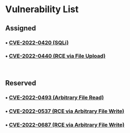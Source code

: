 # Vulnerability List
## Assigned
### &bull; [CVE-2022-0420 (SQLi)](CVE-2022-0420/)<br>
### &bull; [CVE-2022-0440 (RCE via File Upload)](CVE-2022-0440/) <br>
<br>

## Reserved
### &bull; [CVE-2022-0493 (Arbitrary File Read)](CVE-2022-0493/)<br>
### &bull; [CVE-2022-0537 (RCE via Arbitrary File Write)](CVE-2022-0537/)<br>
### &bull; [CVE-2022-0687 (RCE via Arbitrary File Write)](CVE-2022-0687/)<br>
